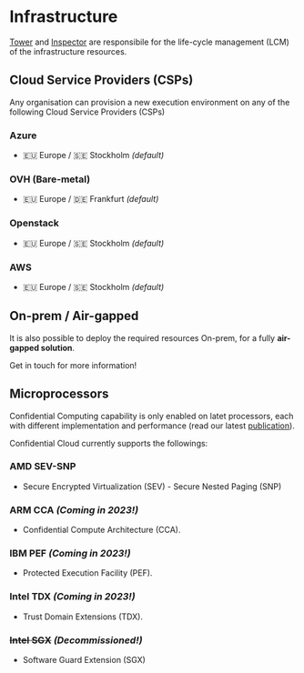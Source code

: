 # Infrastructure

[Tower]() and [Inspector]() are responsibile for the life-cycle management (LCM) of the infrastructure resources.

## Cloud Service Providers (CSPs)

Any organisation can provision a new execution environment on any of the following Cloud Service Providers (CSPs)

### Azure

- 🇪🇺 Europe / 🇸🇪 Stockholm _(default)_

### OVH (Bare-metal)

- 🇪🇺 Europe / 🇩🇪 Frankfurt _(default)_

### Openstack

- 🇪🇺 Europe / 🇸🇪 Stockholm _(default)_

### AWS

- 🇪🇺 Europe / 🇸🇪 Stockholm _(default)_

## On-prem / Air-gapped

It is also possible to deploy the required resources On-prem, for a fully **air-gapped solution**.

Get in touch for more information!

## Microprocessors

Confidential Computing capability is only enabled on latet processors, each with different implementation and performance (read our latest [publication](https://www.canarybit.eu/comparing-confidential-computing-platforms/)).

Confidential Cloud currently supports the followings:

### AMD SEV-SNP

- Secure Encrypted Virtualization (SEV) - Secure Nested Paging (SNP)

### ARM CCA _(Coming in 2023!)_

- Confidential Compute Architecture (CCA).

### IBM PEF _(Coming in 2023!)_

- Protected Execution Facility (PEF).

### Intel TDX _(Coming in 2023!)_

- Trust Domain Extensions (TDX).

### <s>Intel SGX</s> _(Decommissioned!)_

- Software Guard Extension (SGX)

